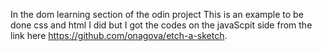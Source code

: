 In the dom learning section of the odin project
This is an example to be done css and html I did but I got the codes on the javaScpit side from the link here https://github.com/onagova/etch-a-sketch.